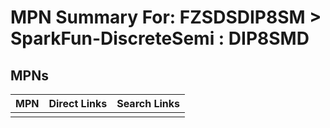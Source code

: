 



# MPN Summary For: FZSDSDIP8SM > SparkFun-DiscreteSemi : DIP8SMD

## MPNs
  

|MPN|Direct Links|Search Links|
| :--- | :--- | :--- |
||||
